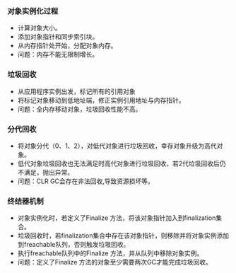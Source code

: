 ### 对象实例化过程
- 计算对象大小。
- 添加对象指针和同步索引块。
- 从内存指针处开始，分配对象内存。
- 问题：内存不能无限制增长。

### 垃圾回收
- 从应用程序实例出发，标记所有的引用对象
- 将标记对象移动到低地址端，修正实例引用地址与内存指针。
- 问题：全内存移动对象，垃圾回收性能不高。

### 分代回收
- 将对象分代（0、1、2），对低代对象进行垃圾回收，幸存对象升级为高代对象。
- 低代对象垃圾回收也无法满足时高代对象进行垃圾回收，若2代垃圾回收后仍不满足，抛出异常。
- 问题：CLR GC会存在非法回收,导致资源损坏等。

### 终结器机制
- 对象实例化时，若定义了Finalize 方法，将该对象指针加入到finalization集合。
- 垃圾回收时，若finalization集合中存在该对象指针，则移除并将对象实例添加到freachable队列，否则触发垃圾回收。
- 执行freachable队列中的Finalize 方法，并从队列中移除对象实例。
- 问题：定义了Finalize 方法的对象至少需要两次GC才能完成垃圾回收。
